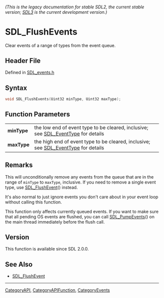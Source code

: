 ###### (This is the legacy documentation for stable SDL2, the current stable version; [SDL3](https://wiki.libsdl.org/SDL3/) is the current development version.)
# SDL_FlushEvents

Clear events of a range of types from the event queue.

## Header File

Defined in [SDL_events.h](https://github.com/libsdl-org/SDL/blob/SDL2/include/SDL_events.h)

## Syntax

```c
void SDL_FlushEvents(Uint32 minType, Uint32 maxType);

```

## Function Parameters

|                 |                                                                                                     |
| --------------- | --------------------------------------------------------------------------------------------------- |
| **minType**     | the low end of event type to be cleared, inclusive; see [SDL_EventType](SDL_EventType) for details  |
| **maxType**     | the high end of event type to be cleared, inclusive; see [SDL_EventType](SDL_EventType) for details |

## Remarks

This will unconditionally remove any events from the queue that are in the
range of `minType` to `maxType`, inclusive. If you need to remove a single
event type, use [SDL_FlushEvent](SDL_FlushEvent)() instead.

It's also normal to just ignore events you don't care about in your event
loop without calling this function.

This function only affects currently queued events. If you want to make
sure that all pending OS events are flushed, you can call
[SDL_PumpEvents](SDL_PumpEvents)() on the main thread immediately before
the flush call.

## Version

This function is available since SDL 2.0.0.

## See Also

- [SDL_FlushEvent](SDL_FlushEvent)

----
[CategoryAPI](CategoryAPI), [CategoryAPIFunction](CategoryAPIFunction), [CategoryEvents](CategoryEvents)

